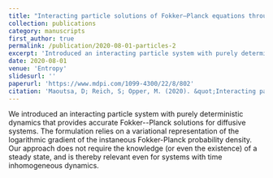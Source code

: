 ```yaml
---
title: "Interacting particle solutions of Fokker–Planck equations through gradient–log–density estimation"
collection: publications
category: manuscripts
first_author: true
permalink: /publication/2020-08-01-particles-2
excerpt: 'Introduced an interacting particle system with purely deterministic dynamics that provides accurate Fokker--Planck solutions for diffusive systems.'
date: 2020-08-01
venue: 'Entropy'
slidesurl: ''
paperurl: 'https://www.mdpi.com/1099-4300/22/8/802'
citation: 'Maoutsa, D; Reich, S; Opper, M. (2020). &quot;Interacting particle solutions of Fokker–Planck equations through gradient–log–density estimation.&quot; <i>Entropy</i>. 22.8 (2020): 802.'
---
```


We introduced an interacting particle system with purely deterministic dynamics that provides accurate Fokker--Planck solutions for diffusive systems. The formulation relies on a variational representation of the logarithmic gradient of the instaneous Fokker-Planck probability density. Our approach does not require the knowledge (or even the existence) of a steady state, and is thereby relevant even for systems with time inhomogeneous dynamics.
